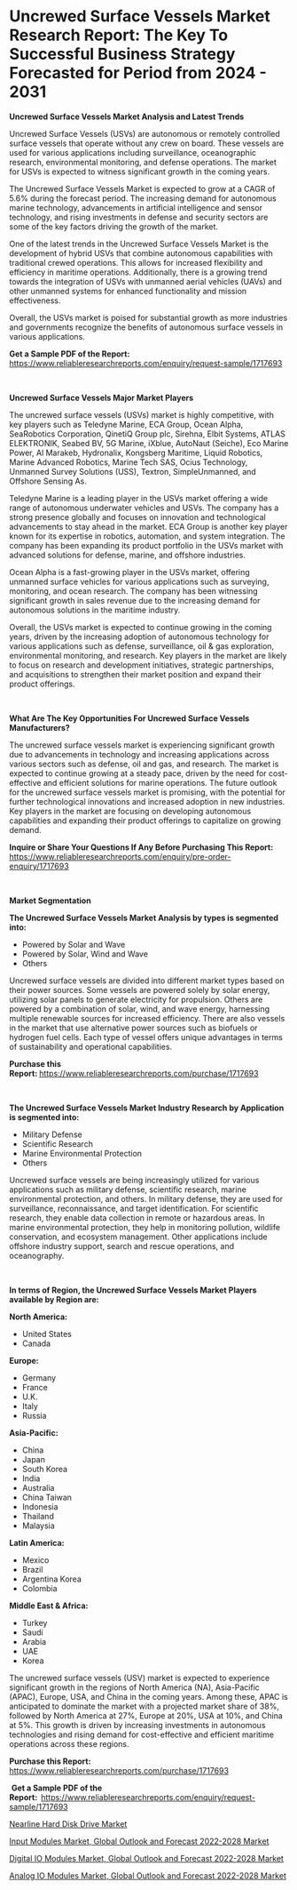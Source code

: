 <p><h1>Uncrewed Surface Vessels Market Research Report: The Key To Successful Business Strategy Forecasted for Period from 2024 - 2031</h1></p><p><strong>Uncrewed Surface Vessels Market Analysis and Latest Trends</strong></p>
<p><p>Uncrewed Surface Vessels (USVs) are autonomous or remotely controlled surface vessels that operate without any crew on board. These vessels are used for various applications including surveillance, oceanographic research, environmental monitoring, and defense operations. The market for USVs is expected to witness significant growth in the coming years.</p><p>The Uncrewed Surface Vessels Market is expected to grow at a CAGR of 5.6% during the forecast period. The increasing demand for autonomous marine technology, advancements in artificial intelligence and sensor technology, and rising investments in defense and security sectors are some of the key factors driving the growth of the market.</p><p>One of the latest trends in the Uncrewed Surface Vessels Market is the development of hybrid USVs that combine autonomous capabilities with traditional crewed operations. This allows for increased flexibility and efficiency in maritime operations. Additionally, there is a growing trend towards the integration of USVs with unmanned aerial vehicles (UAVs) and other unmanned systems for enhanced functionality and mission effectiveness.</p><p>Overall, the USVs market is poised for substantial growth as more industries and governments recognize the benefits of autonomous surface vessels in various applications.</p></p>
<p><strong>Get a Sample PDF of the Report:&nbsp;</strong> <a href="https://www.reliableresearchreports.com/enquiry/request-sample/1717693">https://www.reliableresearchreports.com/enquiry/request-sample/1717693</a></p>
<p>&nbsp;</p>
<p><strong>Uncrewed Surface Vessels Major Market Players</strong></p>
<p><p>The uncrewed surface vessels (USVs) market is highly competitive, with key players such as Teledyne Marine, ECA Group, Ocean Alpha, SeaRobotics Corporation, QinetiQ Group plc, Sirehna, Elbit Systems, ATLAS ELEKTRONIK, Seabed BV, 5G Marine, iXblue, AutoNaut (Seiche), Eco Marine Power, Al Marakeb, Hydronalix, Kongsberg Maritime, Liquid Robotics, Marine Advanced Robotics, Marine Tech SAS, Ocius Technology, Unmanned Survey Solutions (USS), Textron, SimpleUnmanned, and Offshore Sensing As.</p><p>Teledyne Marine is a leading player in the USVs market offering a wide range of autonomous underwater vehicles and USVs. The company has a strong presence globally and focuses on innovation and technological advancements to stay ahead in the market. ECA Group is another key player known for its expertise in robotics, automation, and system integration. The company has been expanding its product portfolio in the USVs market with advanced solutions for defense, marine, and offshore industries.</p><p>Ocean Alpha is a fast-growing player in the USVs market, offering unmanned surface vehicles for various applications such as surveying, monitoring, and ocean research. The company has been witnessing significant growth in sales revenue due to the increasing demand for autonomous solutions in the maritime industry.</p><p>Overall, the USVs market is expected to continue growing in the coming years, driven by the increasing adoption of autonomous technology for various applications such as defense, surveillance, oil & gas exploration, environmental monitoring, and research. Key players in the market are likely to focus on research and development initiatives, strategic partnerships, and acquisitions to strengthen their market position and expand their product offerings.</p></p>
<p>&nbsp;</p>
<p><strong>What Are The Key Opportunities For Uncrewed Surface Vessels Manufacturers?</strong></p>
<p><p>The uncrewed surface vessels market is experiencing significant growth due to advancements in technology and increasing applications across various sectors such as defense, oil and gas, and research. The market is expected to continue growing at a steady pace, driven by the need for cost-effective and efficient solutions for marine operations. The future outlook for the uncrewed surface vessels market is promising, with the potential for further technological innovations and increased adoption in new industries. Key players in the market are focusing on developing autonomous capabilities and expanding their product offerings to capitalize on growing demand.</p></p>
<p><strong>Inquire or Share Your Questions If Any Before Purchasing This Report:</strong> <a href="https://www.reliableresearchreports.com/enquiry/pre-order-enquiry/1717693">https://www.reliableresearchreports.com/enquiry/pre-order-enquiry/1717693</a></p>
<p>&nbsp;</p>
<p><strong>Market Segmentation</strong></p>
<p><strong>The Uncrewed Surface Vessels Market Analysis by types is segmented into:</strong></p>
<p><ul><li>Powered by Solar and Wave</li><li>Powered by Solar, Wind and Wave</li><li>Others</li></ul></p>
<p><p>Uncrewed surface vessels are divided into different market types based on their power sources. Some vessels are powered solely by solar energy, utilizing solar panels to generate electricity for propulsion. Others are powered by a combination of solar, wind, and wave energy, harnessing multiple renewable sources for increased efficiency. There are also vessels in the market that use alternative power sources such as biofuels or hydrogen fuel cells. Each type of vessel offers unique advantages in terms of sustainability and operational capabilities.</p></p>
<p><strong>Purchase this Report:&nbsp;</strong><a href="https://www.reliableresearchreports.com/purchase/1717693">https://www.reliableresearchreports.com/purchase/1717693</a></p>
<p>&nbsp;</p>
<p><strong>The Uncrewed Surface Vessels Market Industry Research by Application is segmented into:</strong></p>
<p><ul><li>Military Defense</li><li>Scientific Research</li><li>Marine Environmental Protection</li><li>Others</li></ul></p>
<p><p>Uncrewed surface vessels are being increasingly utilized for various applications such as military defense, scientific research, marine environmental protection, and others. In military defense, they are used for surveillance, reconnaissance, and target identification. For scientific research, they enable data collection in remote or hazardous areas. In marine environmental protection, they help in monitoring pollution, wildlife conservation, and ecosystem management. Other applications include offshore industry support, search and rescue operations, and oceanography.</p></p>
<p>&nbsp;</p>
<p><strong>In terms of Region, the Uncrewed Surface Vessels Market Players available by Region are:</strong></p>
<p>
    <p> <strong> North America: </strong>
        <ul>
            <li>United States</li>
            <li>Canada</li>
        </ul>
        </p> 
    <p> <strong> Europe: </strong>
        <ul>
            <li>Germany</li>
            <li>France</li>
            <li>U.K.</li>
            <li>Italy</li>
            <li>Russia</li>
        </ul>
        </p> 
    <p> <strong> Asia-Pacific: </strong>
        <ul>
            <li>China</li>
            <li>Japan</li>
            <li>South Korea</li>
            <li>India</li>
            <li>Australia</li>
            <li>China Taiwan</li>
            <li>Indonesia</li>
            <li>Thailand</li>
            <li>Malaysia</li>
        </ul>
        </p> 
    <p> <strong> Latin America: </strong>
        <ul>
            <li>Mexico</li>
            <li>Brazil</li>
            <li>Argentina Korea</li>
            <li>Colombia</li>
        </ul>
        </p> 
    <p> <strong> Middle East & Africa: </strong>
        <ul>
            <li>Turkey</li>
            <li>Saudi</li>
            <li>Arabia</li>
            <li>UAE</li>
            <li>Korea</li>
        </ul>
    </p>
    </p>
<p><p>The uncrewed surface vessels (USV) market is expected to experience significant growth in the regions of North America (NA), Asia-Pacific (APAC), Europe, USA, and China in the coming years. Among these, APAC is anticipated to dominate the market with a projected market share of 38%, followed by North America at 27%, Europe at 20%, USA at 10%, and China at 5%. This growth is driven by increasing investments in autonomous technologies and rising demand for cost-effective and efficient maritime operations across these regions.</p></p>
<p><strong>Purchase this Report: </strong><a href="https://www.reliableresearchreports.com/purchase/1717693">https://www.reliableresearchreports.com/purchase/1717693</a></p>
<p>&nbsp;<strong>Get a Sample PDF of the Report:&nbsp;&nbsp;</strong><a href="https://www.reliableresearchreports.com/enquiry/request-sample/1717693">https://www.reliableresearchreports.com/enquiry/request-sample/1717693</a></p>
<p><strong></strong></p>
<p><p><a href="https://butternut-bug-553.notion.site/Nearline-Hard-Disk-Drive-Market-Size-Market-Share-and-Global-Market-Analysis-Report-2024-2031-7d91d0ff6ce84ceebeaedd358e46250b">Nearline Hard Disk Drive Market</a></p><p><a href="https://view.publitas.com/reportprime-1/input-modules-market-global-outlook-and-forecast-2022-2028-market-research-report-provides-critical-insights-that-can-help-shape-business-development-and-investment-strategies/">Input Modules Market, Global Outlook and Forecast 2022-2028 Market</a></p><p><a href="https://view.publitas.com/reportprime-1/digital-io-modules-market-global-outlook-and-forecast-2022-2028-market-challenges-opportunities-and-growth-drivers-and-major-market-players-forecasted-for-period-from-2023-2030/">Digital IO Modules Market, Global Outlook and Forecast 2022-2028 Market</a></p><p><a href="https://view.publitas.com/reportprime-1/analog-io-modules-market-global-outlook-and-forecast-2022-2028-market-research-report-unlocks-analysis-on-the-market-financial-status-market-size-and-market-revenue-upto-2030/">Analog IO Modules Market, Global Outlook and Forecast 2022-2028 Market</a></p></p>